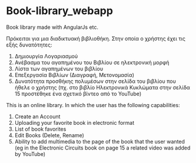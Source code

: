 # Book-library_webapp
Book library made with AngularJs etc.



Πρόκειται για μια διαδικτυακή βιβλιοθήκη. 
Στην οποία ο χρήστης έχει τις εξής δυνατότητες:
1) Δημιουργία Λογαριασμού
2) Ανέβασμα του αγαπημένου του Βιβλίου σε ηλεκτρονική μορφή 
3) Λίστα των αγαπημένων του βιβλίου 
4) Επεξεργασία Βιβλίων (Διαγραφή, Μετονομασία) 
5) Δυνατότητα προσθήκης πολυμέσων στην σελίδα του βιβλίου που ήθελε ο χρήστης (πχ. στο βιβλίο Ηλεκτρονικά Κυκλώματα στην σελίδα 15 προστέθηκε ένα σχετικό βίντεο από το YouTube)





Τhis is an online library.
In which the user has the following capabilities:
1) Create an Account
2) Uploading your favorite book in electronic format
3) List of book favorites
4) Edit Books (Delete, Rename)
5) Ability to add multimedia to the page of the book that the user wanted (eg in the Electronic Circuits book on page 15 a related video was added by YouTube)
